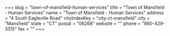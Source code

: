 +++
slug = "town-of-mansfield-human-services"
title = "Town of Mansfield - Human Services"
name = "Town of Mansfield - Human Services"
address = "4 South Eagleville Road"
cityIndexKey = "city-ct-mansfield"
city = "Mansfield"
state = "CT"
postal = "06268"
website = ""
phone = "860-429-3315"
fax = ""
+++
